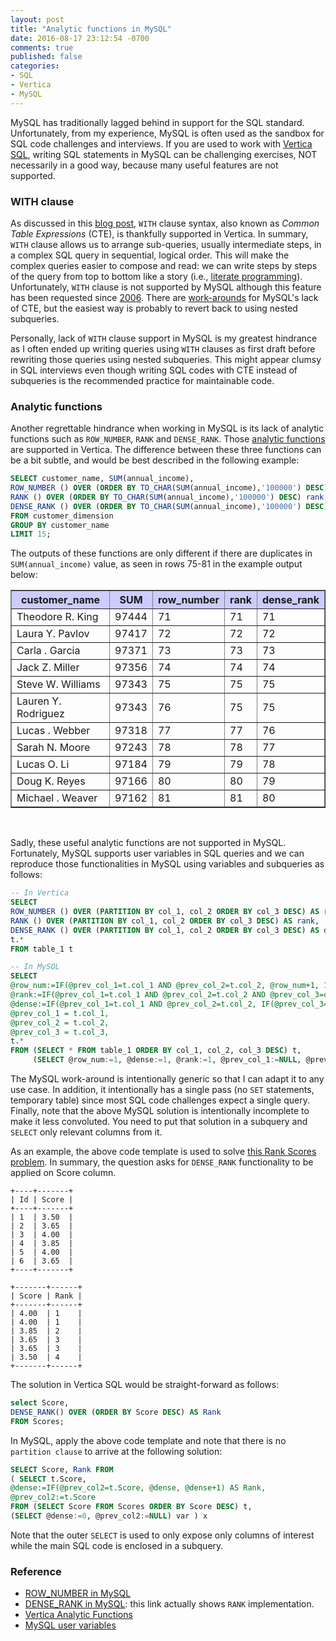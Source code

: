 ```yaml
---
layout: post
title: "Analytic functions in MySQL"
date: 2016-08-17 23:12:54 -0700
comments: true
published: false
categories: 
- SQL
- Vertica
- MySQL
---
```


MySQL has traditionally lagged behind in support for the SQL standard.
Unfortunately, from my experience, MySQL is often used as the sandbox for SQL code challenges and interviews.
If you are used to work with [Vertica SQL](https://my.vertica.com/docs/7.1.x/HTML/index.htm#Authoring/SQLReferenceManual/SQLReferenceManual.htm), writing SQL statements in MySQL can be challenging exercises, NOT necessarily in a good way, because many useful features are not supported.

### WITH clause

As discussed in this [blog post](/blog/2016/02/03/vertica-6-with-clause/), `WITH` clause syntax, also known as *Common Table Expressions* (CTE), is thankfully supported in Vertica.
In summary, `WITH` clause allows us to arrange sub-queries, usually intermediate steps, in a complex SQL query in sequential, logical order.
This will make the complex queries easier to compose and read: we can write steps by steps of the query from top to bottom like a story (i.e., [literate programming](https://en.wikipedia.org/wiki/Literate_programming)).
Unfortunately, `WITH` clause is not supported by MySQL although this feature has been requested since [2006](https://bugs.mysql.com/bug.php?id=16244).
There are [work-arounds](http://guilhembichot.blogspot.fr/2013/11/with-recursive-and-mysql.html) for MySQL's lack of CTE, but the easiest way is probably to revert back to using nested subqueries.

Personally, lack of `WITH` clause support in MySQL is my greatest hindrance as I often ended up writing queries using `WITH` clauses as first draft before rewriting those queries using nested subqueries.
This might appear clumsy in SQL interviews even though writing SQL codes with CTE instead of subqueries is the recommended practice for maintainable code.

### Analytic functions

Another regrettable hindrance when working in MySQL is its lack of analytic functions such as `ROW_NUMBER`, `RANK` and `DENSE_RANK`.
Those [analytic functions](https://my.vertica.com/docs/7.1.x/HTML/index.htm#Authoring/SQLReferenceManual/Functions/Analytic/AnalyticFunctions.htm) are supported in Vertica.
The difference between these three functions can be a bit subtle, and would be best described in the following example:

``` sql Example of ROW_NUMBER, RANK, and DENSE_RANK functions
SELECT customer_name, SUM(annual_income),
ROW_NUMBER () OVER (ORDER BY TO_CHAR(SUM(annual_income),'100000') DESC) row_number, 
RANK () OVER (ORDER BY TO_CHAR(SUM(annual_income),'100000') DESC) rank, 
DENSE_RANK () OVER (ORDER BY TO_CHAR(SUM(annual_income),'100000') DESC) dense_rank 
FROM customer_dimension
GROUP BY customer_name
LIMIT 15;
```
The outputs of these functions are only different if there are duplicates in `SUM(annual_income)` value, as seen in rows 75-81 in the example output below:

<table border="1"><tr BGCOLOR="#CCCCFF"><th>customer_name</th><th>SUM</th><th>row_number</th><th>rank</th><th>dense_rank</th></tr>
<tr><td>Theodore R. King</td><td>97444</td><td>71</td><td>71</td><td>71</td></tr>
<tr><td>Laura Y. Pavlov</td><td>97417</td><td>72</td><td>72</td><td>72</td></tr>
<tr><td>Carla . Garcia</td><td>97371</td><td>73</td><td>73</td><td>73</td></tr>
<tr><td>Jack Z. Miller</td><td>97356</td><td>74</td><td>74</td><td>74</td></tr>
<tr><td>Steve W. Williams</td><td>97343</td><td>75</td><td>75</td><td>75</td></tr>
<tr><td>Lauren Y. Rodriguez</td><td>97343</td><td>76</td><td>75</td><td>75</td></tr>
<tr><td>Lucas . Webber</td><td>97318</td><td>77</td><td>77</td><td>76</td></tr>
<tr><td>Sarah N. Moore</td><td>97243</td><td>78</td><td>78</td><td>77</td></tr>
<tr><td>Lucas O. Li</td><td>97184</td><td>79</td><td>79</td><td>78</td></tr>
<tr><td>Doug K. Reyes</td><td>97166</td><td>80</td><td>80</td><td>79</td></tr>
<tr><td>Michael . Weaver</td><td>97162</td><td>81</td><td>81</td><td>80</td></tr>
</table>
<br/>


Sadly, these useful analytic functions are not supported in MySQL.
Fortunately, MySQL supports user variables in SQL queries and we can reproduce those functionalities in MySQL using variables and subqueries as follows:

``` sql ROW_NUMBER, RANK, and DENSE_RANK functions in MySQL
-- In Vertica
SELECT 
ROW_NUMBER () OVER (PARTITION BY col_1, col_2 ORDER BY col_3 DESC) AS row_number,
RANK () OVER (PARTITION BY col_1, col_2 ORDER BY col_3 DESC) AS rank,
DENSE_RANK () OVER (PARTITION BY col_1, col_2 ORDER BY col_3 DESC) AS dense_rank,
t.* 
FROM table_1 t

-- In MySQL
SELECT
@row_num:=IF(@prev_col_1=t.col_1 AND @prev_col_2=t.col_2, @row_num+1, 1) AS row_number,
@rank:=IF(@prev_col_1=t.col_1 AND @prev_col_2=t.col_2 AND @prev_col_3=col_3, @rank, @row_num) AS rank,
@dense:=IF(@prev_col_1=t.col_1 AND @prev_col_2=t.col_2, IF(@prev_col_3=col_3, @dense, @dense+1), 1) AS dense_rank,
@prev_col_1 = t.col_1,
@prev_col_2 = t.col_2,
@prev_col_3 = t.col_3,
t.*
FROM (SELECT * FROM table_1 ORDER BY col_1, col_2, col_3 DESC) t,
     (SELECT @row_num:=1, @dense:=1, @rank:=1, @prev_col_1:=NULL, @prev_col_2:=NULL, @prev_col_3:=NULL) var
```

The MySQL work-around is intentionally generic so that I can adapt it to any use case.
In addition, it intentionally has a single pass (no `SET` statements, temporary table) since most SQL code challenges expect a single query.
Finally, note that the above MySQL solution is intentionally incomplete to make it less convoluted.
You need to put that solution in a subquery and `SELECT` only relevant columns from it.

As an example, the above code template is used to solve [this Rank Scores problem](https://leetcode.com/problems/rank-scores/).
In summary, the question asks for `DENSE_RANK` functionality to be applied on Score column.

``` plain Input table
+----+-------+
| Id | Score |
+----+-------+
| 1  | 3.50  |
| 2  | 3.65  |
| 3  | 4.00  |
| 4  | 3.85  |
| 5  | 4.00  |
| 6  | 3.65  |
+----+-------+
```

``` plain Expected output
+-------+------+
| Score | Rank |
+-------+------+
| 4.00  | 1    |
| 4.00  | 1    |
| 3.85  | 2    |
| 3.65  | 3    |
| 3.65  | 3    |
| 3.50  | 4    |
+-------+------+
```

The solution in Vertica SQL would be straight-forward as follows:

``` sql Solution in Vertica SQL
select Score,
DENSE_RANK() OVER (ORDER BY Score DESC) AS Rank
FROM Scores;
```

In MySQL, apply the above code template and note that there is no `partition clause` to arrive at the following solution:

``` sql Solution in MySQL
SELECT Score, Rank FROM
( SELECT t.Score,
@dense:=IF(@prev_col2=t.Score, @dense, @dense+1) AS Rank,
@prev_col2:=t.Score
FROM (SELECT Score FROM Scores ORDER BY Score DESC) t, 
(SELECT @dense:=0, @prev_col2:=NULL) var ) x
```

Note that the outer `SELECT` is used to only expose only columns of interest while the main SQL code is enclosed in a subquery.

### Reference

* [ROW_NUMBER in MySQL](http://www.folkstalk.com/2013/03/grouped-row-number-function-mysql.html)
* [DENSE_RANK in MySQL](http://www.folkstalk.com/2013/03/grouped-dense-rank-function-mysql-sql-query.html): this link actually shows `RANK` implementation.
* [Vertica Analytic Functions](https://my.vertica.com/docs/7.1.x/HTML/index.htm#Authoring/SQLReferenceManual/Functions/Analytic/AnalyticFunctions.htm)
* [MySQL user variables](http://dev.mysql.com/doc/refman/5.7/en/user-variables.html)
